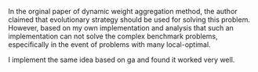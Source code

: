 In the orginal paper of dynamic weight aggregation method, the author claimed that evolutionary strategy should be used for solving this problem. However, based on my own implementation and analysis that such an implementation can not solve the complex benchmark problems, especifically in the event of problems with many local-optimal.

I implement the same idea based on ga and found it worked very well.

